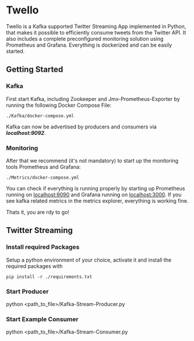 # Twello

Twello is a Kafka supported Twitter Streaming App implemented in Python, that makes it possible to efficiently consume tweets from the Twitter API. It also includes a complete preconfigured monitoring solution using Prometheus and Grafana. Everything is dockerized and can be easily started.

## Getting Started

### Kafka
First start Kafka, including Zookeeper and Jmx-Prometheus-Exporter by running the following Docker Compose File:

`./Kafka/docker-compose.yml`

Kafka can now be advertised by producers and consumers via ***localhost:9092***.

### Monitoring
After that we recommend (it's not mandatory) to start up the monitoring tools Prometheus and Grafana:

`./Metrics/docker-compose.yml`

You can check if everything is running properly by starting up Prometheus running on <localhost:9090> and Grafana running on <localhost:3000>. If you see kafka related metrics in the metrics explorer, everything is working fine.

Thats it, you are rdy to go!

## Twitter Streaming

### Install required Packages

Setup a python environment of your choice, activate it and install the required packages with 

`pip install -r ./requirements.txt`

### Start Producer

python <path_to_file>/Kafka-Stream-Producer.py

### Start Example Consumer

python <path_to_file>/Kafka-Stream-Consumer.py







